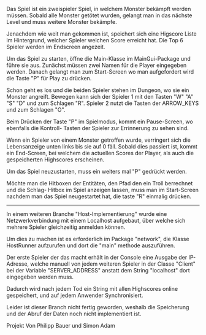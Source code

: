 Das Spiel ist ein zweispieler Spiel, in welchem Monster bekämpft werden müssen. 
Sobald alle Monster getötet wurden, gelangt man in das nächste Level und muss weitere Monster bekämpfe. 

Jenachdem wie weit man gekommen ist, speichert sich eine Higscore Liste im Hintergrund, welcher Spieler welchen Score erreicht hat. 
Die Top 6 Spieler werden im Endscreen angezeit.

Um das Spiel zu starten, öffne die Main-Klasse im MainGui-Package und führe sie aus. 
Zunächst müssen zwei Namen für die Player eingegeben werden.
Danach gelangt man zum Start-Screen wo man aufgefordert wird die Taste "P" für Play zu drücken.

Schon geht es los und die beiden Spieler stehen im Dungeon, wo sie ein Monster angreift.
Bewegen kann sich der Spieler 1 mit den Tasten "W" "A" "S" "D" und zum Schlagen "R".
Spieler 2 nutzt die Tasten der ARROW_KEYS und zum Schlagen "O".

Beim Drücken der Taste "P" im Spielmodus, kommt ein Pause-Screen, wo ebenfalls die Kontroll- Tasten der Spieler zur Errinnerung zu sehen sind.

Wenn ein Spieler von einem Monster getroffen wurde, verringert sich die Lebensanzeige unten links bis sie auf 0 fäll.
Sobald dies passiert ist, kommt ein End-Screen, bei welchem die actuellen Scores der Player, als auch die gespeicherten Highscores erscheinen.

Um das Spiel neuzustarten, muss ein weiters mal "P" gedrückt werden.

Möchte man die Hitboxen der Entitäten, den Pfad den ein Troll berrechnet und die Schlag- Hitbox im Spiel anzeigen lassen, 
muss man im Start-Screen nachdem man das Spiel neugestartet hat, die taste "R" einmalig drücken. 

-------------------------------------------------------------------------------------------------------------------------

In einem weiteren Branche "Host-Implementierung" wurde eine Netzwerkverbindung mit einem Localhost aufgebaut, über welche sich mehrere Spieler gleichzeitig anmelden können.

Um dies zu machen ist es erforderlich im Package "network", die Klasse HostRunner aufzurufen und dort die "main" methode auszuführen.

Der erste Spieler der das macht erhält in der Console eine Ausgabe der IP-Adresse, welche manuell von jedem weiteren Spieler 
in der Classe "Client" bei der Variable "SERVER_ADDRESS" anstatt dem String "localhost" dort eingegeben werden muss.

Dadurch wird nach jedem Tod ein String mit allen Highscores online gespeichert, und auf jedem Anwender Synchronisiert.

Leider ist dieser Branch nicht fertig geworden, weshalb die Speicherung und der Abruf der Daten noch nicht implementiert ist.



Projekt Von Philipp Bauer und Simon Adam

